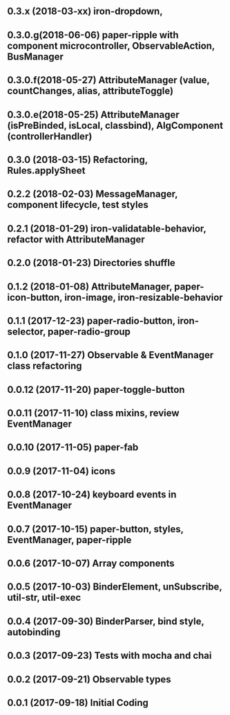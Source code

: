 
## 0.3.x  (2018-03-xx) iron-dropdown,
## 0.3.0.g(2018-06-06) paper-ripple with component microcontroller, ObservableAction, BusManager
## 0.3.0.f(2018-05-27) AttributeManager (value, countChanges, alias, attributeToggle)
## 0.3.0.e(2018-05-25) AttributeManager (isPreBinded, isLocal, classbind), AlgComponent (controllerHandler)
## 0.3.0  (2018-03-15) Refactoring, Rules.applySheet
## 0.2.2  (2018-02-03) MessageManager, component lifecycle, test styles
## 0.2.1  (2018-01-29) iron-validatable-behavior, refactor with AttributeManager
## 0.2.0  (2018-01-23) Directories shuffle
## 0.1.2  (2018-01-08) AttributeManager, paper-icon-button, iron-image, iron-resizable-behavior
## 0.1.1  (2017-12-23) paper-radio-button, iron-selector, paper-radio-group
## 0.1.0  (2017-11-27) Observable & EventManager class refactoring
## 0.0.12 (2017-11-20) paper-toggle-button
## 0.0.11 (2017-11-10) class mixins, review EventManager
## 0.0.10 (2017-11-05) paper-fab
## 0.0.9  (2017-11-04) icons
## 0.0.8  (2017-10-24) keyboard events in EventManager
## 0.0.7  (2017-10-15) paper-button, styles, EventManager, paper-ripple
## 0.0.6  (2017-10-07) Array components
## 0.0.5  (2017-10-03) BinderElement, unSubscribe, util-str, util-exec
## 0.0.4  (2017-09-30) BinderParser, bind style, autobinding
## 0.0.3  (2017-09-23) Tests with mocha and chai
## 0.0.2  (2017-09-21) Observable types
## 0.0.1  (2017-09-18) Initial Coding